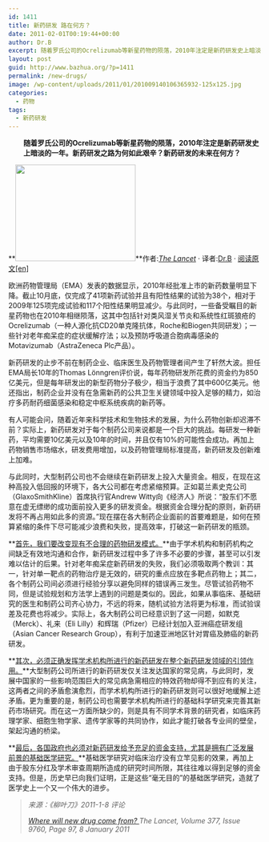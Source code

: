 ```yaml
---
id: 1411
title: 新药研发 路在何方？
date: 2011-02-01T00:19:44+00:00
author: Dr.B
excerpt: 随着罗氏公司的Ocrelizumab等新星药物的陨落，2010年注定是新药研发史上暗淡的一年。新药研发之路为何如此艰辛？新药研发的未来在何方？
layout: post
guid: http://www.bazhua.org/?p=1411
permalink: /new-drugs/
image: /wp-content/uploads/2011/01/201009140106365932-125x125.jpg
categories:
  - 药物
tags:
  - 新药研发
---
```

<p style="padding-left: 30px;">
  <strong>随着罗氏公司的Ocrelizumab等新星药物的陨落，2010年注定是新药研发史上暗淡的一年。新药研发之路为何如此艰辛？新药研发的未来在何方？</strong>
</p>

**[<img class="size-medium wp-image-1412 alignright" src="/wp-content/uploads/2011/01/201009140106365932-300x241.jpg" alt="" width="240" height="193" srcset="/wp-content/uploads/2011/01/201009140106365932-300x241.jpg 300w, /wp-content/uploads/2011/01/201009140106365932-150x120.jpg 150w, /wp-content/uploads/2011/01/201009140106365932.jpg 399w" sizes="(max-width: 240px) 100vw, 240px" />](/wp-content/uploads/2011/01/201009140106365932.jpg)**作者:_[The Lancet](http://www.thelancet.com/search/results?fieldName=Authors&searchTerm=%20The%20Lancet)_ · 译者:[Dr.B](http://www.bazhua.org/author/dr-b/ "Dr.B") · [阅读原文[en]](http://www.thelancet.com/journals/lancet/article/PIIS0140-6736%2811%2960001-9/fulltext)

[](http://www.nejm.org/doi/full/10.1056/NEJMp1100118)欧洲药物管理局（EMA）发表的数据显示，2010年经批准上市的新药数量明显下降。截止10月底，仅完成了41项新药试验并且有阳性结果的试验为38个，相对于2009年125项完成试验和117个阳性结果明显减少。与此同时，一些备受瞩目的新星药物也在2010年相继陨落，这其中包括针对类风湿关节炎和系统性红斑狼疮的Ocrelizumab（一种人源化抗CD20单克隆抗体，Roche和Biogen共同研发）；一些针对老年痴呆症的症状缓解疗法；以及预防呼吸道合胞病毒感染的Motavizumab（AstraZeneca Plc产品）。

新药研发的止步不前在制药企业、临床医生及药物管理者间产生了轩然大波。担任EMA局长10年的Thomas Lönngren评价说，每年药物研发所花费的资金约为850亿美元，但是每年研发出的新型药物分子极少，相当于浪费了其中600亿美元。他还指出，制药企业并没有在急需新药的公共卫生关键领域中投入足够的精力，如治疗多药耐药细菌感染和稳定中枢系统疾病的新药等。

有人可能会问，随着近年来科学技术和生物技术的发展，为什么药物创新却迟滞不前？实际上，新药研发对于每个制药公司来说都是一个巨大的挑战。每研发一种新药，平均需要10亿美元以及10年的时间，并且仅有10%的可能性会成功。再加上药物销售市场缩水，研发费用增加，以及药物管理局标准提高，新药研发及创新难上加难。

与此同时，大型制药公司也不会继续在新药研发上投入大量资金。相反，在现在这种高投入低回报的环境下，各大公司都在考虑紧缩预算。正如葛兰素史克公司（GlaxoSmithKline）首席执行官Andrew Witty向《经济人》所说：“股东们不愿意在虚无缥缈的成功面前投入更多的研发资金。根据资金合理分配的原则，新药研发将不再占用如此多的资源。”现在摆在各大制药企业面前的首要难题是，如何在预算紧缩的条件下尽可能减少浪费和失败，提高效率，打破这一新药研发的瓶颈。

**<span style="text-decoration: underline;">首先，我们要改变现有不合理的药物研发模式。</span>**由于学术机构和制药机构之间缺乏有效地沟通和合作，新药研发过程中多了许多不必要的步骤，甚至可以引发难以估计的后果。针对老年痴呆症新药研发的失败，我们必须吸取两个教训：其一，针对单一靶点的药物治疗是无效的，研究的重点应放在多靶点药物上；其二，各个制药公司间必须进行经验分享以避免同样的错误再三发生。尽管试验药物不同，但是试验规划和方法学上遇到的问题是类似的。因此，如果从事临床、基础研究的医生和制药公司齐心协力，不远的将来，随机试验方法将更为标准，而试验误差及花费也将减少。实际上，各大制药公司已经意识到了这一问题，如默克（Merck）、礼来（Eli Lilly）和辉瑞（Pfizer）已经计划加入亚洲癌症研发组（Asian Cancer Research Group），有利于加速亚洲地区针对胃癌及肺癌的新药研发。

**<span style="text-decoration: underline;">其次，必须正确发挥学术机构所进行的新药研发在整个新药研发领域的引领作用。</span>**大型制药公司所进行的新药研发仅关注发达国家的常见病，与此同时，发展中国家的一些影响范围巨大的常见病急需相应的特效药物却得不到应有的关注，这两者之间的矛盾愈演愈烈，而学术机构所进行的新药研发则可以很好地缓解上述矛盾。更为重要的是，制药公司也需要学术机构所进行的基础科学研究来完善其新药市场研究。而在这一方面所缺少的，则是具有不同学术背景的研究者，如临床药理学家、细胞生物学家、遗传学家等的共同协作，如此才能打破各专业间的壁垒，架起沟通的桥梁。

**<span style="text-decoration: underline;">最后，各国政府也必须对新药研发给予充足的资金支持，尤其是拥有广泛发展前景的基础医学研究。</span>**基础医学研究对临床治疗没有立竿见影的效果，再加上由于股东分红及学术审查周期所造成的研究时间所限，其往往难以得到足够的资金支持。但是，历史早已向我们证明，正是这些“毫无目的”的基础医学研究，造就了医学史上一个又一个伟大的进步。

> _来源：《柳叶刀》2011-1-8 评论_ 
> 
> _<a href="http://www.thelancet.com/journals/lancet/article/PIIS0140-6736%2811%2960001-9/fulltext" target="_self">Where will new drug come from? </a>The Lancet, Volume 377, Issue 9760, Page 97, 8 January 2011_
